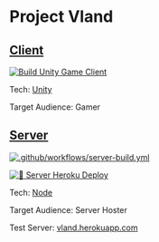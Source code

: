 # Project Vland

## [Client](https://github.com/Wenish/demoMap/tree/main/client)

[![Build Unity Game Client](https://github.com/Wenish/demoMap/actions/workflows/unity-build.yml/badge.svg)](https://github.com/Wenish/demoMap/actions/workflows/unity-build.yml)

Tech: [Unity](https://unity.com/)

Target Audience: Gamer

## [Server](https://github.com/Wenish/demoMap/tree/main/server)

[![.github/workflows/server-build.yml](https://github.com/Wenish/demoMap/actions/workflows/server-build.yml/badge.svg)](https://github.com/Wenish/demoMap/actions/workflows/server-build.yml)

[![🦁 Server Heroku Deploy](https://github.com/Wenish/vland/actions/workflows/server-heroku-deploy.yml/badge.svg)](https://github.com/Wenish/vland/actions/workflows/server-heroku-deploy.yml)

Tech: [Node](https://nodejs.org/)

Target Audience: Server Hoster

Test Server: [vland.herokuapp.com](vland.herokuapp.com)
